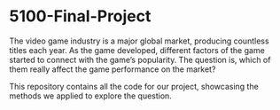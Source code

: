 # 5100-Final-Project

The video game industry is a major global market, producing countless titles each year. As the game developed, different factors of the game started to connect with the game’s popularity. The question is, which of them really affect the game performance on the market?

This repository contains all the code for our project, showcasing the methods we applied to explore the question.